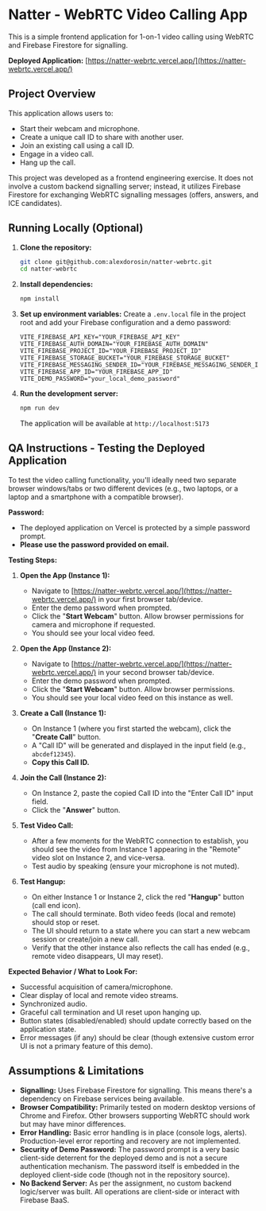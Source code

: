 # Natter - WebRTC Video Calling App

This is a simple frontend application for 1-on-1 video calling using WebRTC and Firebase Firestore for signalling.

**Deployed Application:** [https://natter-webrtc.vercel.app/](https://natter-webrtc.vercel.app/)

## Project Overview

This application allows users to:

- Start their webcam and microphone.
- Create a unique call ID to share with another user.
- Join an existing call using a call ID.
- Engage in a video call.
- Hang up the call.

This project was developed as a frontend engineering exercise. It does not involve a custom backend signalling server; instead, it utilizes Firebase Firestore for exchanging WebRTC signalling messages (offers, answers, and ICE candidates).

## Running Locally (Optional)

1.  **Clone the repository:**
    ```bash
    git clone git@github.com:alexdorosin/natter-webrtc.git
    cd natter-webrtc
    ```
2.  **Install dependencies:**
    ```bash
    npm install
    ```
3.  **Set up environment variables:**
    Create a `.env.local` file in the project root and add your Firebase configuration and a demo password:
    ```env
    VITE_FIREBASE_API_KEY="YOUR_FIREBASE_API_KEY"
    VITE_FIREBASE_AUTH_DOMAIN="YOUR_FIREBASE_AUTH_DOMAIN"
    VITE_FIREBASE_PROJECT_ID="YOUR_FIREBASE_PROJECT_ID"
    VITE_FIREBASE_STORAGE_BUCKET="YOUR_FIREBASE_STORAGE_BUCKET"
    VITE_FIREBASE_MESSAGING_SENDER_ID="YOUR_FIREBASE_MESSAGING_SENDER_ID"
    VITE_FIREBASE_APP_ID="YOUR_FIREBASE_APP_ID"
    VITE_DEMO_PASSWORD="your_local_demo_password"
    ```
4.  **Run the development server:**
    ```bash
    npm run dev
    ```
    The application will be available at `http://localhost:5173`

## QA Instructions - Testing the Deployed Application

To test the video calling functionality, you'll ideally need two separate browser windows/tabs or two different devices (e.g., two laptops, or a laptop and a smartphone with a compatible browser).

**Password:**

- The deployed application on Vercel is protected by a simple password prompt.
- **Please use the password provided on email.**

**Testing Steps:**

1.  **Open the App (Instance 1):**

    - Navigate to [https://natter-webrtc.vercel.app/](https://natter-webrtc.vercel.app/) in your first browser tab/device.
    - Enter the demo password when prompted.
    - Click the "**Start Webcam**" button. Allow browser permissions for camera and microphone if requested.
    - You should see your local video feed.

2.  **Open the App (Instance 2):**

    - Navigate to [https://natter-webrtc.vercel.app/](https://natter-webrtc.vercel.app/) in your second browser tab/device.
    - Enter the demo password when prompted.
    - Click the "**Start Webcam**" button. Allow browser permissions.
    - You should see your local video feed on this instance as well.

3.  **Create a Call (Instance 1):**

    - On Instance 1 (where you first started the webcam), click the "**Create Call**" button.
    - A "Call ID" will be generated and displayed in the input field (e.g., `abcdef12345`).
    - **Copy this Call ID.**

4.  **Join the Call (Instance 2):**

    - On Instance 2, paste the copied Call ID into the "Enter Call ID" input field.
    - Click the "**Answer**" button.

5.  **Test Video Call:**

    - After a few moments for the WebRTC connection to establish, you should see the video from Instance 1 appearing in the "Remote" video slot on Instance 2, and vice-versa.
    - Test audio by speaking (ensure your microphone is not muted).

6.  **Test Hangup:**
    - On either Instance 1 or Instance 2, click the red "**Hangup**" button (call end icon).
    - The call should terminate. Both video feeds (local and remote) should stop or reset.
    - The UI should return to a state where you can start a new webcam session or create/join a new call.
    - Verify that the other instance also reflects the call has ended (e.g., remote video disappears, UI may reset).

**Expected Behavior / What to Look For:**

- Successful acquisition of camera/microphone.
- Clear display of local and remote video streams.
- Synchronized audio.
- Graceful call termination and UI reset upon hanging up.
- Button states (disabled/enabled) should update correctly based on the application state.
- Error messages (if any) should be clear (though extensive custom error UI is not a primary feature of this demo).

## Assumptions & Limitations

- **Signalling:** Uses Firebase Firestore for signalling. This means there's a dependency on Firebase services being available.
- **Browser Compatibility:** Primarily tested on modern desktop versions of Chrome and Firefox. Other browsers supporting WebRTC should work but may have minor differences.
- **Error Handling:** Basic error handling is in place (console logs, alerts). Production-level error reporting and recovery are not implemented.
- **Security of Demo Password:** The password prompt is a very basic client-side deterrent for the deployed demo and is not a secure authentication mechanism. The password itself is embedded in the deployed client-side code (though not in the repository source).
- **No Backend Server:** As per the assignment, no custom backend logic/server was built. All operations are client-side or interact with Firebase BaaS.
